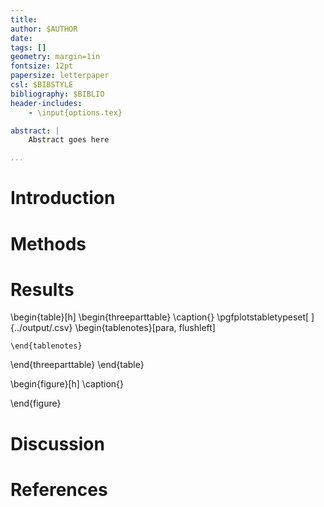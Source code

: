 ```yaml
---
title: 
author: $AUTHOR
date: 
tags: []
geometry: margin=1in
fontsize: 12pt
papersize: letterpaper
csl: $BIBSTYLE
bibliography: $BIBLIO
header-includes:
    - \input{options.tex}

abstract: |
    Abstract goes here

...
```


# Introduction

# Methods

# Results

<!--latexStart-->
\begin{table}[h]
  \begin{threeparttable}
    \caption{}
    \pgfplotstabletypeset[
    ]{../output/.csv}
    \begin{tablenotes}[para, flushleft] 

    \end{tablenotes}
  \end{threeparttable}
\end{table}
<!--latexEnd-->

<!--latexStart-->
\begin{figure}[h]
  \caption{}

\end{figure}
<!--latexEnd-->

# Discussion

# References
